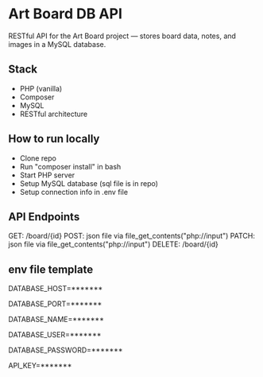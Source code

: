 # Art Board DB API

RESTful API for the Art Board project — stores board data, notes, and images in a MySQL database.

## Stack

- PHP (vanilla)
- Composer
- MySQL
- RESTful architecture

## How to run locally

- Clone repo
- Run "composer install" in bash
- Start PHP server
- Setup MySQL database (sql file is in repo)
- Setup connection info in .env file

## API Endpoints
GET: /board/{id}
POST: json file via file_get_contents("php://input")
PATCH: json file via file_get_contents("php://input")
DELETE: /board/{id}

## env file template
DATABASE_HOST=*******

DATABASE_PORT=*******

DATABASE_NAME=*******

DATABASE_USER=*******

DATABASE_PASSWORD=*******

API_KEY=*******
